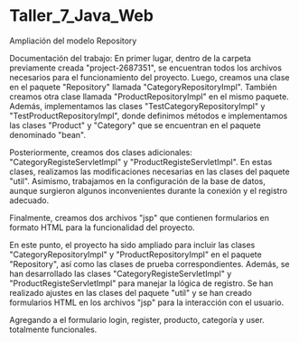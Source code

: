 # Taller_7_Java_Web



Ampliación del modelo Repository 

Documentación del trabajo: En primer lugar, dentro de la carpeta previamente creada "project-2687351", se encuentran todos los archivos necesarios para el funcionamiento del proyecto. Luego, creamos una clase en el paquete "Repository" llamada "CategoryRepositoryImpl". También creamos otra clase llamada "ProductRepositoryImpl" en el mismo paquete. Además, implementamos las clases "TestCategoryRepositoryImpl" y "TestProductRepositoryImpl", donde definimos métodos e implementamos las clases "Product" y "Category" que se encuentran en el paquete denominado "bean".  

 

Posteriormente, creamos dos clases adicionales: "CategoryRegisteServletImpl" y "ProductRegisteServletImpl". En estas clases, realizamos las modificaciones necesarias en las clases del paquete "util". Asimismo, trabajamos en la configuración de la base de datos, aunque surgieron algunos inconvenientes durante la conexión y el registro adecuado. 

 

Finalmente, creamos dos archivos "jsp" que contienen formularios en formato HTML para la funcionalidad del proyecto. 

 

En este punto, el proyecto ha sido ampliado para incluir las clases "CategoryRepositoryImpl" y "ProductRepositoryImpl" en el paquete "Repository", así como las clases de prueba correspondientes. Además, se han desarrollado las clases "CategoryRegisteServletImpl" y "ProductRegisteServletImpl" para manejar la lógica de registro. Se han realizado ajustes en las clases del paquete "util" y se han creado formularios HTML en los archivos "jsp" para la interacción con el usuario. 

 

Agregando a el formulario login, register, producto, categoría y user. totalmente funcionales.
